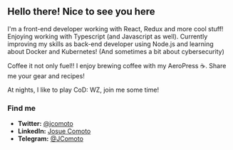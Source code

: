 ## Hello there! Nice to see you here

I'm a front-end developer working with React, Redux and more cool stuff! Enjoying working with Typescript (and Javascript as well). Currently improving my skills as back-end developer using Node.js and learning about Docker and Kubernetes! (And sometimes a bit about cybersecurity)

Coffee it not only fuel!! I enjoy brewing coffee with my AeroPress ☕️. Share me your gear and recipes!

At nights, I like to play CoD: WZ, join me some time! 

### Find me
- **Twitter:** [@jcomoto](https://twitter.com/jcomoto)
- **LinkedIn:** [Josue Comoto](https://www.linkedin.com/in/josue-comoto-254140a5/)
- **Telegram:** [@JComoto](https://telegram.me/jcomoto)
<!--
**Stidro/Stidro** is a ✨ _special_ ✨ repository because its `README.md` (this file) appears on your GitHub profile.

Here are some ideas to get you started:

- 🔭 I’m currently working on ...
- 🌱 I’m currently learning ...
- 👯 I’m looking to collaborate on ...
- 🤔 I’m looking for help with ...
- 💬 Ask me about ...
- 📫 How to reach me: ...
- 😄 Pronouns: ...
- ⚡ Fun fact: ...
-->
